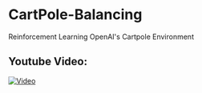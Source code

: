 # CartPole-Balancing
Reinforcement Learning OpenAI's Cartpole Environment

## Youtube Video: 
[![Video](https://img.youtube.com/vi/VOR9JvbKSPg/pic.jpg)](https://www.youtube.com/watch?v=VOR9JvbKSPg)



